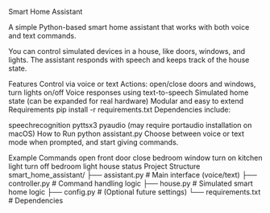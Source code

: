 Smart Home Assistant

A simple Python-based smart home assistant that works with both voice and text commands.

You can control simulated devices in a house, like doors, windows, and lights. The assistant responds with speech and keeps track of the house state.

Features
Control via voice or text
Actions: open/close doors and windows, turn lights on/off
Voice responses using text-to-speech
Simulated home state (can be expanded for real hardware)
Modular and easy to extend
Requirements
pip install -r requirements.txt
Dependencies include:

speechrecognition
pyttsx3
pyaudio (may require portaudio installation on macOS)
How to Run
python assistant.py
Choose between voice or text mode when prompted, and start giving commands.

Example Commands
open front door
close bedroom window
turn on kitchen light
turn off bedroom light
house status
Project Structure
smart_home_assistant/
├── assistant.py       # Main interface (voice/text)
├── controller.py      # Command handling logic
├── house.py           # Simulated smart home logic
├── config.py          # (Optional future settings)
└── requirements.txt   # Dependencies
